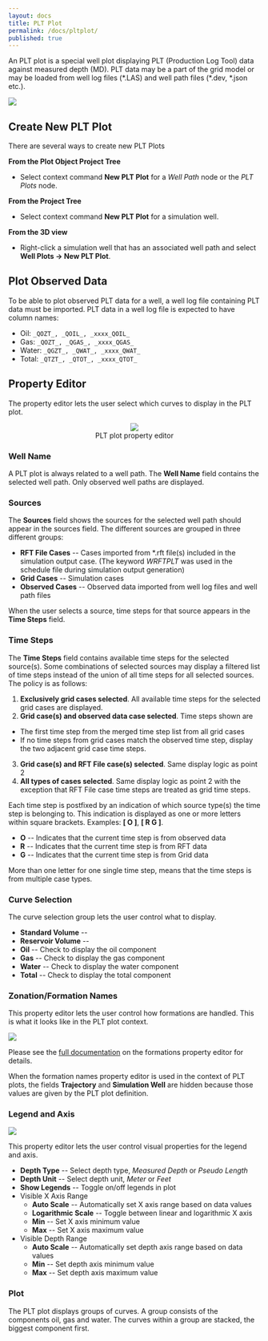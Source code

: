 ```yaml
---
layout: docs
title: PLT Plot
permalink: /docs/pltplot/
published: true
---
```


An PLT plot is a special well plot displaying PLT (Production Log Tool) data against measured depth (MD). PLT data may be a part of the grid model or may be loaded from well log files (\*.LAS) and well path files (\*.dev, \*.json etc.).

![]({{site.baseurl}}/images/PltPlot.png)

## Create New PLT Plot
There are several ways to create new PLT Plots

**From the Plot Object Project Tree**
- Select context command **New PLT Plot** for a _Well Path_ node or the _PLT Plots_ node.

**From the Project Tree**
- Select context command **New PLT Plot** for a simulation well.

**From the 3D view**
- Right-click a simulation well that has an associated well path and select **Well Plots -> New PLT Plot**.

## Plot Observed Data
To be able to plot observed PLT data for a well, a well log file containing PLT data must be imported. PLT data in a well log file is expected to have column names:

- Oil: `_QOZT_, _QOIL_, _xxxx_QOIL_`
- Gas: `_QOZT_, _QGAS_, _xxxx_QGAS_`
- Water: `_QGZT_, _QWAT_, _xxxx_QWAT_`
- Total: `_QTZT_, _QTOT_, _xxxx_QTOT_`

## Property Editor
The property editor lets the user select which curves to display in the PLT plot.

<p align="center">
  <img src="{{site.baseurl}}/images/PltPlotPropertyEditor.png"/><br/>
  PLT plot property editor
</p>

### Well Name
A PLT plot is always related to a well path. The **Well Name** field contains the selected well path. Only observed well paths are displayed.

### Sources
The **Sources** field shows the sources for the selected well path should appear in the sources field. The different sources are grouped in three different groups:
- **RFT File Cases** -- Cases imported from \*.rft file(s) included in the simulation output case. (The keyword _WRFTPLT_ was used in the schedule file during simulation output generation)
- **Grid Cases** -- Simulation cases
- **Observed Cases** -- Observed data imported from well log files and well path files

When the user selects a source, time steps for that source appears in the **Time Steps** field.

### Time Steps
The **Time Steps** field contains available time steps for the selected source(s). Some combinations of selected sources may display a filtered list of time steps instead of the union of all time steps for all selected sources. The policy is as follows:
1. **Exclusively grid cases selected**. All available time steps for the selected grid cases are displayed.
2. **Grid case(s) and observed data case selected**. Time steps shown are
  - The first time step from the merged time step list from all grid cases
  - If no time steps from grid cases match the observed time step, display the two adjacent grid case time steps.
3. **Grid case(s) and RFT File case(s) selected**. Same display logic as point 2
4. **All types of cases selected**. Same display logic as point 2 with the exception that RFT File case time steps are treated as grid time steps.

Each time step is postfixed by an indication of which source type(s) the time step is belonging to. This indication is displayed as one or more letters within square brackets. Examples: **[ O ]**, **[ R G ]**.
- **O** -- Indicates that the current time step is from observed data
- **R** -- Indicates that the current time step is from RFT data
- **G** -- Indicates that the current time step is from Grid data

More than one letter for one single time step, means that the time steps is from multiple case types.

### Curve Selection
The curve selection group lets the user control what to display.
- **Standard Volume** --
- **Reservoir Volume** --
- **Oil** -- Check to display the oil component
- **Gas** -- Check to display the gas component
- **Water** -- Check to display the water component
- **Total** -- Check to display the total component

### Zonation/Formation Names
This property editor lets the user control how formations are handled. This is what it looks like in the PLT plot context.

![]({{site.baseurl}}/images/RftPltFormationNames.png)

Please see the [full documentation]({{site.baseurl}}/docs/formations) on the formations property editor for details.

<div class="note">
  When the formation names property editor is used in the context of PLT plots, the fields <b>Trajectory</b> and <b>Simulation Well</b> are hidden because those values are given by the PLT plot definition.
</div>

### Legend and Axis
![]({{site.baseurl}}/images/PltLegendAndAxis.png)

This property editor lets the user control visual properties for the legend and axis.
- **Depth Type** -- Select depth type, _Measured Depth_ or _Pseudo Length_
- **Depth Unit** -- Select depth unit, _Meter_ or _Feet_
- **Show Legends** -- Toggle on/off legends in plot
- Visible X Axis Range
  - **Auto Scale** -- Automatically set X axis range based on data values
  - **Logarithmic Scale** -- Toggle between linear and logarithmic X axis
  - **Min** -- Set X axis minimum value
  - **Max** -- Set X axis maximum value
- Visible Depth Range
  - **Auto Scale** -- Automatically set depth axis range based on data values
  - **Min** -- Set depth axis minimum value
  - **Max** -- Set depth axis maximum value
  
### Plot
The PLT plot displays groups of curves. A group consists of the components oil, gas and water. The curves within a group are stacked, the biggest component first.
